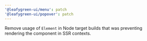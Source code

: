 ```yaml
---
'@leafygreen-ui/menu': patch
'@leafygreen-ui/popover': patch
---
```


Remove usage of `Element` in Node target builds that was preventing rendering the component in SSR contexts.
